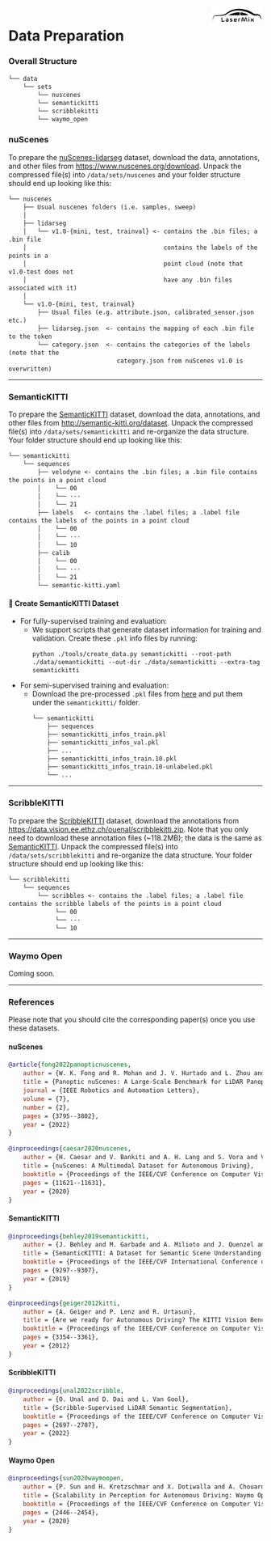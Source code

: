 <img src="../docs/figs/logo.png" align="right" width="20%">

# Data Preparation

### Overall Structure

```
└── data 
    └── sets
        └── nuscenes
        └── semantickitti
        └── scribblekitti
        └── waymo_open
```

### nuScenes

To prepare the [nuScenes-lidarseg](https://www.nuscenes.org/nuscenes) dataset, download the data, annotations, and other files from https://www.nuscenes.org/download. Unpack the compressed file(s) into `/data/sets/nuscenes` and your folder structure should end up looking like this:

```
└── nuscenes  
    ├── Usual nuscenes folders (i.e. samples, sweep)
    │
    ├── lidarseg
    │   └── v1.0-{mini, test, trainval} <- contains the .bin files; a .bin file 
    │                                      contains the labels of the points in a 
    │                                      point cloud (note that v1.0-test does not 
    │                                      have any .bin files associated with it)
    │
    └── v1.0-{mini, test, trainval}
        ├── Usual files (e.g. attribute.json, calibrated_sensor.json etc.)
        ├── lidarseg.json  <- contains the mapping of each .bin file to the token   
        └── category.json  <- contains the categories of the labels (note that the 
                              category.json from nuScenes v1.0 is overwritten)
```

<hr>

### SemanticKITTI

To prepare the [SemanticKITTI](http://semantic-kitti.org/index) dataset, download the data, annotations, and other files from http://semantic-kitti.org/dataset. Unpack the compressed file(s) into `/data/sets/semantickitti` and re-organize the data structure. Your folder structure should end up looking like this:

```
└── semantickitti  
    └── sequences
        ├── velodyne <- contains the .bin files; a .bin file contains the points in a point cloud
        │    └── 00
        │    └── ···
        │    └── 21
        ├── labels   <- contains the .label files; a .label file contains the labels of the points in a point cloud
        │    └── 00
        │    └── ···
        │    └── 10
        ├── calib
        │    └── 00
        │    └── ···
        │    └── 21
        └── semantic-kitti.yaml
```

#### :memo: Create SemanticKITTI Dataset
- For fully-supervised training and evaluation:
  - We support scripts that generate dataset information for training and validation. Create these `.pkl` info files by running:
    ```Shell
    python ./tools/create_data.py semantickitti --root-path ./data/semantickitti --out-dir ./data/semantickitti --extra-tag semantickitti
    ```
- For semi-supervised training and evaluation:
  - Download the pre-processed `.pkl` files from [here](https://drive.google.com/drive/folders/1PInw2Wvt-vgNzOxlSd2EiDANrTsWV7w1) and put them under the `semantickitti/` folder.
    ```
    └── semantickitti
        ├── sequences
        ├── semantickitti_infos_train.pkl
        ├── semantickitti_infos_val.pkl
        ├── ...
        ├── semantickitti_infos_train.10.pkl
        ├── semantickitti_infos_train.10-unlabeled.pkl
        └── ...
    ```
<hr>

### ScribbleKITTI

To prepare the [ScribbleKITTI](https://arxiv.org/abs/2203.08537) dataset, download the annotations from https://data.vision.ee.ethz.ch/ouenal/scribblekitti.zip. Note that you only need to download these annotation files (~118.2MB); the data is the same as [SemanticKITTI](http://semantic-kitti.org/index). Unpack the compressed file(s) into `/data/sets/scribblekitti` and re-organize the data structure. Your folder structure should end up looking like this:


```
└── scribblekitti 
    └── sequences
        └── scribbles <- contains the .label files; a .label file contains the scribble labels of the points in a point cloud
             └── 00
             └── ···
             └── 10
```

<hr>

### Waymo Open

Coming soon.

<hr>

### References

Please note that you should cite the corresponding paper(s) once you use these datasets.

#### nuScenes
```bibtex
@article{fong2022panopticnuscenes,
    author = {W. K. Fong and R. Mohan and J. V. Hurtado and L. Zhou and H. Caesar and O. Beijbom and A. Valada},
    title = {Panoptic nuScenes: A Large-Scale Benchmark for LiDAR Panoptic Segmentation and Tracking},
    journal = {IEEE Robotics and Automation Letters},
    volume = {7},
    number = {2},
    pages = {3795--3802},
    year = {2022}
}
```
```bibtex
@inproceedings{caesar2020nuscenes,
    author = {H. Caesar and V. Bankiti and A. H. Lang and S. Vora and V. E. Liong and Q. Xu and A. Krishnan and Y. Pan and G. Baldan and O. Beijbom},
    title = {nuScenes: A Multimodal Dataset for Autonomous Driving},
    booktitle = {Proceedings of the IEEE/CVF Conference on Computer Vision and Pattern Recognition},
    pages = {11621--11631},
    year = {2020}
}
```

#### SemanticKITTI

```bibtex
@inproceedings{behley2019semantickitti,
    author = {J. Behley and M. Garbade and A. Milioto and J. Quenzel and S. Behnke and C. Stachniss and J. Gall},
    title = {SemanticKITTI: A Dataset for Semantic Scene Understanding of LiDAR Sequences},
    booktitle = {Proceedings of the IEEE/CVF International Conference on Computer Vision},
    pages = {9297--9307},
    year = {2019}
}
```
```bibtex
@inproceedings{geiger2012kitti,
    author = {A. Geiger and P. Lenz and R. Urtasun},
    title = {Are we ready for Autonomous Driving? The KITTI Vision Benchmark Suite},
    booktitle = {Proceedings of the IEEE/CVF Conference on Computer Vision and Pattern Recognition},
    pages = {3354--3361},
    year = {2012}
}
```

#### ScribbleKITTI

```bibtex
@inproceedings{unal2022scribble,
    author = {O. Unal and D. Dai and L. Van Gool},
    title = {Scribble-Supervised LiDAR Semantic Segmentation},
    booktitle = {Proceedings of the IEEE/CVF Conference on Computer Vision and Pattern Recognition},
    pages = {2697--2707},
    year = {2022}
}
```

#### Waymo Open

```bibtex
@inproceedings{sun2020waymoopen,
    author = {P. Sun and H. Kretzschmar and X. Dotiwalla and A. Chouard and V. Patnaik and P. Tsui and J. Guo and Y. Zhou and Y. Chai and B. Caine and V. Vasudevan and W. Han and J. Ngiam and H. Zhao and A. Timofeev and S. Ettinger and M. Krivokon and A. Gao and A. Joshi and Y. Zhang and J. Shlens and Z. Chen and D. Anguelov},
    title = {Scalability in Perception for Autonomous Driving: Waymo Open Dataset},
    booktitle = {Proceedings of the IEEE/CVF Conference on Computer Vision and Pattern Recognition},
    pages = {2446--2454},
    year = {2020}
}
```




